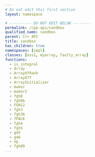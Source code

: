 ```yaml
---
# Do not edit this first section
layout: namespace

# ---------- DO NOT EDIT BELOW --------
permalink: /cpp-api/sandbox
qualified_name: sandbox
parent: C++ API
title: sandbox
has_children: true
namespaces: [impl]
classes: [ess1, myarray, faulty_array]
functions:
  - is_integral
  - Array
  - ArrayOfRank
  - ArrayOfT
  - ArrayInitializer
  - maker
  - maker2
  - fgh0
  - fgh0b
  - FGH12
  - fgh3
  - fgh3b
  - fPACK
  - fgh4
  - fgh5
  - g45
  - g46
  - op
  - fgh89
...
```


